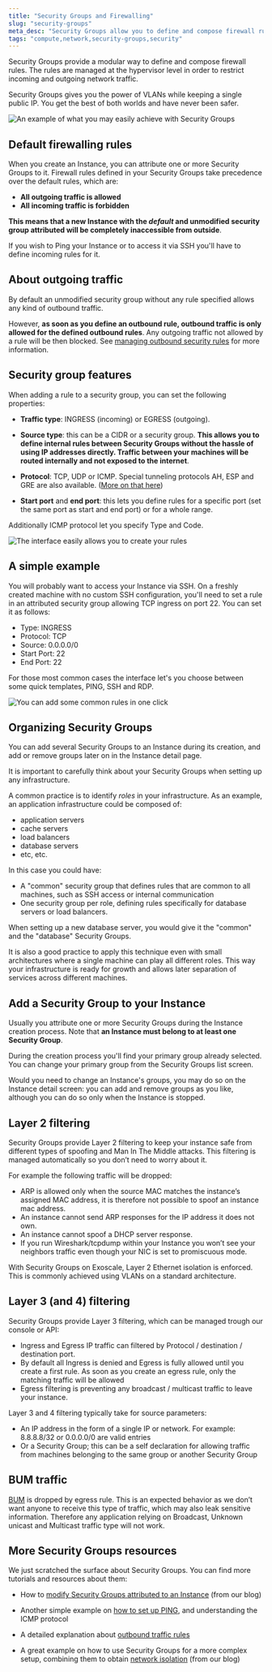 ```yaml
---
title: "Security Groups and Firewalling"
slug: "security-groups"
meta_desc: "Security Groups allow you to define and compose firewall rules making it is easy to manage incoming and outgoing traffic and to protect your cloud Instance"
tags: "compute,network,security-groups,security"
---
```


Security Groups provide a modular way to define and compose firewall rules. The
rules are managed at the hypervisor level in order to restrict incoming and
outgoing network traffic.

Security Groups gives you the power of VLANs while keeping a single public IP.
You get the best of both worlds and have never been safer.

![An example of what you may easily achieve with Security Groups](../img/compute/security-groups-example-01.svg)

## Default firewalling rules

When you create an Instance, you can attribute one or more Security Groups to
it. Firewall rules defined in your Security Groups take precedence over
the default rules, which are:

* **All outgoing traffic is allowed**
* **All incoming traffic is forbidden**

**This means that a new Instance with the *default* and unmodified security
group attributed will be completely inaccessible from outside**.

If you wish to Ping your Instance or to access it via SSH you'll have to define
incoming rules for it.

## About outgoing traffic

By default an unmodified security group without any rule specified allows any
kind of outbound traffic.

However, **as soon as you define an outbound rule, outbound traffic is only
allowed for the defined outbound rules**. Any outgoing traffic not allowed by a
rule will be then blocked. See
[managing outbound security rules](/documentation/compute/outbound-security-rules/)
for more information.

## Security group features

When adding a rule to a security group, you can set the following properties:

* **Traffic type**: INGRESS (incoming) or EGRESS (outgoing).

* **Source type**: this can be a CIDR or a security group. **This allows you to
  define internal rules between Security Groups without the hassle of using IP
  addresses directly. Traffic between your machines will be routed internally
  and not exposed to the internet**.

* **Protocol**: TCP, UDP or ICMP. Special tunneling protocols AH, ESP and GRE
  are also available.
  ([More on that here](https://www.exoscale.ch/syslog/2015/01/06/new-sg-protos/))

* **Start port** and **end port**: this lets you define rules for a specific
  port (set the same port as start and end port) or for a whole range.

Additionally ICMP protocol let you specify Type and Code.

![The interface easily allows you to create your rules](../img/compute/security-groups-add-group.png)

## A simple example
You will probably want to access your Instance via SSH. On a freshly created
machine with no custom SSH configuration, you'll need to set a rule in an
attributed security group allowing TCP ingress on port 22.
You can set it as follows:

* Type: INGRESS
* Protocol: TCP
* Source: 0.0.0.0/0
* Start Port: 22
* End Port: 22

For those most common cases the interface let's you choose between some quick
templates, PING, SSH and RDP.

![You can add some common rules in one click](../img/compute/security-groups-templates.png)

## Organizing Security Groups

You can add several Security Groups to an Instance during its creation, and add
or remove groups later on in the Instance detail page.

It is important to carefully think about your Security Groups when
setting up any infrastructure.

A common practice is to identify *roles* in your infrastructure.
As an example, an application infrastructure could be composed of:

* application servers
* cache servers
* load balancers
* database servers
* etc, etc.

In this case you could have:

* A "common" security group that defines rules that are common to all
  machines, such as SSH access or internal communication
* One security group per role, defining rules specifically for database
  servers or load balancers.

When setting up a new database server, you would give it the "common" and the
"database" Security Groups.

It is also a good practice to apply this technique even with small
architectures where a single machine can play all different roles. This
way your infrastructure is ready for growth and allows later separation of
services across different machines.

## Add a Security Group to your Instance

Usually you attribute one or more Security Groups during the Instance creation
process. Note that **an Instance must belong to at least one Security Group**.

During the creation process you'll find your primary group already selected.
You can change your primary group from the Security Groups list screen.

Would you need to change an Instance's groups, you may do so on the Instance
detail screen: you can add and remove groups as you like, although you can do
so only when the Instance is stopped.

## Layer 2 filtering
Security Groups provide Layer 2 filtering to keep your instance safe from
different types of spoofing and Man In The Middle attacks. This filtering is
managed automatically so you don’t need to worry about it.

For example the following traffic will be dropped:
* ARP is allowed only when the source MAC matches the instance’s assigned MAC
  address, it is therefore not possible to spoof an instance mac address.
* An instance cannot send ARP responses for the IP address it does not own.
* An instance cannot spoof a DHCP server response.
* If you run Wireshark/tcpdump within your Instance you won’t see your neighbors
  traffic even though your NIC is set to promiscuous mode.

With Security Groups on Exoscale, Layer 2 Ethernet isolation is enforced. This
is commonly achieved using VLANs on a standard architecture.

## Layer 3 (and 4) filtering
Security Groups provide Layer 3 filtering, which can be managed trough
our console or API:
* Ingress and Egress IP traffic can filtered by Protocol / destination / destination port.
* By default all Ingress is denied and Egress is fully allowed until you create
  a first rule. As soon as you create an egress rule, only the matching traffic
  will be allowed
* Egress filtering is preventing any broadcast / multicast traffic to leave your
  instance.

Layer 3 and 4 filtering typically take for source parameters:
* An IP address in the form of a single IP or network.
  For example: 8.8.8.8/32 or 0.0.0.0/0 are valid entries
* Or a Security Group; this can be a self declaration for allowing traffic from
  machines belonging to the same group or another Security Group

## BUM traffic
[BUM](http://etherealmind.com/network-dictionary-bum/) is dropped by egress
rule. This is an expected behavior as we don’t want anyone to receive this type
of traffic, which may also leak sensitive information. Therefore any application
relying on Broadcast, Unknown unicast and Multicast traffic type will not work.

## More Security Groups resources

We just scratched the surface about Security Groups. You can find more tutorials
and resources about them:

* How to [modify Security Groups attributed to an Instance](https://www.exoscale.ch/syslog/2015/06/22/changing-security-groups/) (from our blog)

* Another simple example on [how to set up PING](/documentation/compute/firewalling-examples/#adding-ping-to-your-instances), and understanding the ICMP protocol

* A detailed explanation about [outbound traffic rules](/documentation/compute/outbound-security-rules/)

* A great example on how to use Security Groups for a more complex setup, combining them to obtain [network isolation](https://www.exoscale.ch/syslog/2015/06/01/security-group-isolation/) (from our blog)
